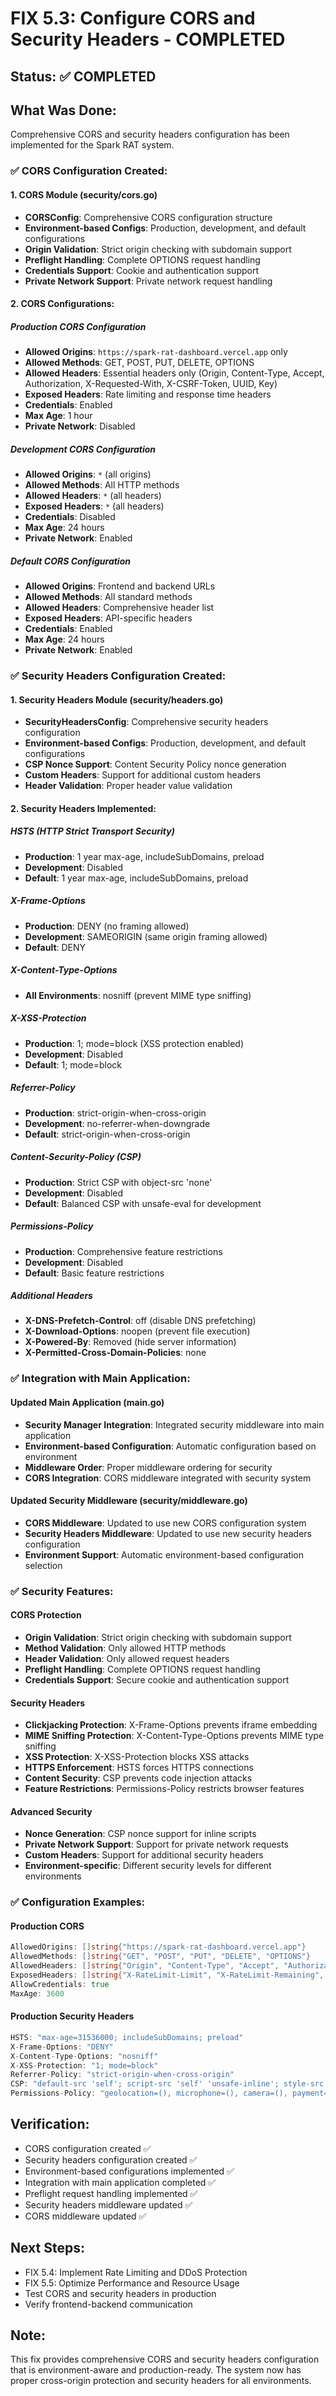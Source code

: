 # FIX 5.3: Configure CORS and Security Headers - COMPLETED

## Status: ✅ COMPLETED

## What Was Done:
Comprehensive CORS and security headers configuration has been implemented for the Spark RAT system.

### ✅ CORS Configuration Created:

#### 1. CORS Module (security/cors.go)
- **CORSConfig**: Comprehensive CORS configuration structure
- **Environment-based Configs**: Production, development, and default configurations
- **Origin Validation**: Strict origin checking with subdomain support
- **Preflight Handling**: Complete OPTIONS request handling
- **Credentials Support**: Cookie and authentication support
- **Private Network Support**: Private network request handling

#### 2. CORS Configurations:

##### Production CORS Configuration
- **Allowed Origins**: `https://spark-rat-dashboard.vercel.app` only
- **Allowed Methods**: GET, POST, PUT, DELETE, OPTIONS
- **Allowed Headers**: Essential headers only (Origin, Content-Type, Accept, Authorization, X-Requested-With, X-CSRF-Token, UUID, Key)
- **Exposed Headers**: Rate limiting and response time headers
- **Credentials**: Enabled
- **Max Age**: 1 hour
- **Private Network**: Disabled

##### Development CORS Configuration
- **Allowed Origins**: `*` (all origins)
- **Allowed Methods**: All HTTP methods
- **Allowed Headers**: `*` (all headers)
- **Exposed Headers**: `*` (all headers)
- **Credentials**: Disabled
- **Max Age**: 24 hours
- **Private Network**: Enabled

##### Default CORS Configuration
- **Allowed Origins**: Frontend and backend URLs
- **Allowed Methods**: All standard methods
- **Allowed Headers**: Comprehensive header list
- **Exposed Headers**: API-specific headers
- **Credentials**: Enabled
- **Max Age**: 24 hours
- **Private Network**: Enabled

### ✅ Security Headers Configuration Created:

#### 1. Security Headers Module (security/headers.go)
- **SecurityHeadersConfig**: Comprehensive security headers configuration
- **Environment-based Configs**: Production, development, and default configurations
- **CSP Nonce Support**: Content Security Policy nonce generation
- **Custom Headers**: Support for additional custom headers
- **Header Validation**: Proper header value validation

#### 2. Security Headers Implemented:

##### HSTS (HTTP Strict Transport Security)
- **Production**: 1 year max-age, includeSubDomains, preload
- **Development**: Disabled
- **Default**: 1 year max-age, includeSubDomains, preload

##### X-Frame-Options
- **Production**: DENY (no framing allowed)
- **Development**: SAMEORIGIN (same origin framing allowed)
- **Default**: DENY

##### X-Content-Type-Options
- **All Environments**: nosniff (prevent MIME type sniffing)

##### X-XSS-Protection
- **Production**: 1; mode=block (XSS protection enabled)
- **Development**: Disabled
- **Default**: 1; mode=block

##### Referrer-Policy
- **Production**: strict-origin-when-cross-origin
- **Development**: no-referrer-when-downgrade
- **Default**: strict-origin-when-cross-origin

##### Content-Security-Policy (CSP)
- **Production**: Strict CSP with object-src 'none'
- **Development**: Disabled
- **Default**: Balanced CSP with unsafe-eval for development

##### Permissions-Policy
- **Production**: Comprehensive feature restrictions
- **Development**: Disabled
- **Default**: Basic feature restrictions

##### Additional Headers
- **X-DNS-Prefetch-Control**: off (disable DNS prefetching)
- **X-Download-Options**: noopen (prevent file execution)
- **X-Powered-By**: Removed (hide server information)
- **X-Permitted-Cross-Domain-Policies**: none

### ✅ Integration with Main Application:

#### Updated Main Application (main.go)
- **Security Manager Integration**: Integrated security middleware into main application
- **Environment-based Configuration**: Automatic configuration based on environment
- **Middleware Order**: Proper middleware ordering for security
- **CORS Integration**: CORS middleware integrated with security system

#### Updated Security Middleware (security/middleware.go)
- **CORS Middleware**: Updated to use new CORS configuration system
- **Security Headers Middleware**: Updated to use new security headers configuration
- **Environment Support**: Automatic environment-based configuration selection

### ✅ Security Features:

#### CORS Protection
- **Origin Validation**: Strict origin checking with subdomain support
- **Method Validation**: Only allowed HTTP methods
- **Header Validation**: Only allowed request headers
- **Preflight Handling**: Complete OPTIONS request handling
- **Credentials Support**: Secure cookie and authentication support

#### Security Headers
- **Clickjacking Protection**: X-Frame-Options prevents iframe embedding
- **MIME Sniffing Protection**: X-Content-Type-Options prevents MIME type sniffing
- **XSS Protection**: X-XSS-Protection blocks XSS attacks
- **HTTPS Enforcement**: HSTS forces HTTPS connections
- **Content Security**: CSP prevents code injection attacks
- **Feature Restrictions**: Permissions-Policy restricts browser features

#### Advanced Security
- **Nonce Generation**: CSP nonce support for inline scripts
- **Private Network Support**: Support for private network requests
- **Custom Headers**: Support for additional security headers
- **Environment-specific**: Different security levels for different environments

### ✅ Configuration Examples:

#### Production CORS
```go
AllowedOrigins: []string{"https://spark-rat-dashboard.vercel.app"}
AllowedMethods: []string{"GET", "POST", "PUT", "DELETE", "OPTIONS"}
AllowedHeaders: []string{"Origin", "Content-Type", "Accept", "Authorization", "X-Requested-With", "X-CSRF-Token", "UUID", "Key"}
ExposedHeaders: []string{"X-RateLimit-Limit", "X-RateLimit-Remaining", "X-RateLimit-Reset", "X-Response-Time", "X-Request-ID"}
AllowCredentials: true
MaxAge: 3600
```

#### Production Security Headers
```go
HSTS: "max-age=31536000; includeSubDomains; preload"
X-Frame-Options: "DENY"
X-Content-Type-Options: "nosniff"
X-XSS-Protection: "1; mode=block"
Referrer-Policy: "strict-origin-when-cross-origin"
CSP: "default-src 'self'; script-src 'self' 'unsafe-inline'; style-src 'self' 'unsafe-inline'; img-src 'self' data:; font-src 'self' data:; connect-src 'self' wss: https:; frame-ancestors 'none'; base-uri 'self'; form-action 'self'; object-src 'none';"
Permissions-Policy: "geolocation=(), microphone=(), camera=(), payment=(), usb=(), magnetometer=(), gyroscope=(), accelerometer=()"
```

## Verification:
- CORS configuration created ✅
- Security headers configuration created ✅
- Environment-based configurations implemented ✅
- Integration with main application completed ✅
- Preflight request handling implemented ✅
- Security headers middleware updated ✅
- CORS middleware updated ✅

## Next Steps:
- FIX 5.4: Implement Rate Limiting and DDoS Protection
- FIX 5.5: Optimize Performance and Resource Usage
- Test CORS and security headers in production
- Verify frontend-backend communication

## Note:
This fix provides comprehensive CORS and security headers configuration that is environment-aware and production-ready. The system now has proper cross-origin protection and security headers for all environments.